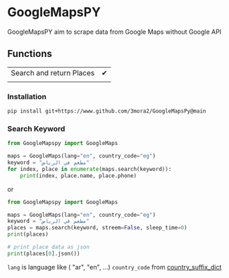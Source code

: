 # GoogleMapsPY

GoogleMapsPY aim to scrape data from Google Maps without Google API


## Functions

|                          |   |
|--------------------------|---|
| Search and return Places | ✔ |
|                          |   |


### Installation
```
pip install git+https://www.github.com/3mora2/GoogleMapsPy@main
```

### Search Keyword
```python
from GoogleMapspy import GoogleMaps

maps = GoogleMaps(lang="en", country_code="eg")
keyword = "مطعم في الرياض"
for index, place in enumerate(maps.search(keyword)):
    print(index, place.name, place.phone)
```
or
```python
from GoogleMapspy import GoogleMaps

maps = GoogleMaps(lang="en", country_code="eg")
keyword = "مطعم في الرياض"
places = maps.search(keyword, streem=False, sleep_time=0)
print(places)

# print place data as json
print(places[0].json())
```

`lang` is language like ( "ar", "en", ...)
`country_code` from [country_suffix_dict](https://github.com/3mora2/GoogleMapsPy/blob/dfb5cb24324fc5664a53591932ae5b05ab219c24/GoogleMapspy/const.py#L98)